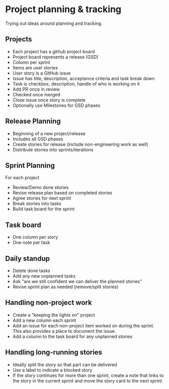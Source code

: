 # Project planning & tracking  

Trying out ideas around planning and tracking.

## Projects

* Each project has a github project board
* Project board represents a release (GSD)
* Column per sprint
* Items are user stories
* User story is a GitHub issue
* Issue has title, description, acceptance criteria and task break down
* Task is checkbox, description, handle of who is working on it
* Add PR once in review
* Checked once merged
* Close issue once story is complete
* Optionally use Milestones for GSD phases

## Release Planning
* Beginning of a new project/release
* Includes all GSD phases
* Create stories for release (include non-engineering work as well)
* Distribute stories into sprints/iterations

## Sprint Planning
For each project 
* Review/Demo done stories
* Revise release plan based on completed stories
* Agree stories for next sprint
* Break stories into tasks
* Build task board for the sprint

## Task board
* One column per story
* One note per task

## Daily standup
* Delete done tasks
* Add any new unplanned tasks
* Ask "are we still confident we can deliver the planned stories"
* Revise sprint plan as needed (remove/split stories)

## Handling non-project work
* Create a "keeping  the lights on" project
* Add a new column each sprint
* Add an issue for each non-project item worked on during the sprint. This also provides a place to document the issue.
* Add a column to the task board for any unplanned stories

## Handling long-running stories
* Ideally split the story so that part can be delivered
* Use a label to indicate a blocked story
* If the story continues for more than one sprint, create a note that links to the story in the current sprint and move the story card to the next sprint
